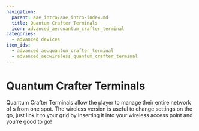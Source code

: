 ```yaml
---
navigation:
  parent: aae_intro/aae_intro-index.md
  title: Quantum Crafter Terminals
  icon: advanced_ae:quantum_crafter_terminal
categories:
  - advanced devices
item_ids:
  - advanced_ae:quantum_crafter_terminal
  - advanced_ae:wireless_quantum_crafter_terminal
---
```


# Quantum Crafter Terminals

<Row gap="20">
<ItemImage id="advanced_ae:quantum_crafter_terminal" scale="4"></ItemImage>
<ItemImage id="advanced_ae:wireless_quantum_crafter_terminal" tag="{internalCurrentPower: 1600000.0d}" scale="4"></ItemImage>
</Row>

Quantum Crafter Terminals allow the player to manage their entire network of <ItemLink id="advanced_ae:quantum_crafter"/>s
from one spot. The wireless version is useful to change settings on the go, just link it to your grid by inserting it into
your wireless access point and you're good to go!

<Row gap="20">
<RecipeFor id="advanced_ae:quantum_crafter_terminal" />
<RecipeFor id="advanced_ae:wireless_quantum_crafter_terminal" />
</Row>